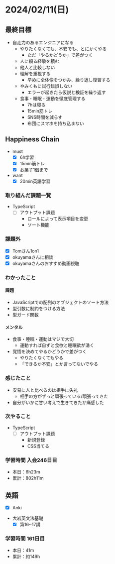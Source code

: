 # 2024/02/11(日)

## 最終目標

- 自走力のあるエンジニアになる
  - やりたくなくても、不安でも、とにかくやる
    - ただ「やるかどうか」で差がつく
  - 人に頼る経験を積む
  - 他人と比較しない
  - 理解を重視する
    - 早めに全体像をつかみ、繰り返し復習する
  - やみくもに試行錯誤しない
    - エラーが起きたら仮説と検証を繰り返す
  - 食事・睡眠・運動を徹底管理する
    - 7hは寝る
    - 15min筋トレ
    - SNS時間を減らす
    - 布団にスマホを持ち込まない

## Happiness Chain

- must
  - [x] 6h学習
  - [x] 15min筋トレ
  - [x] お菓子1個まで
- want
  - [x] 20min英語学習

### 取り組んだ課題一覧

- TypeScript
  - [ ] アウトプット課題
    - ロールによって表示項目を変更
    - ソート機能

### 課題外

- [x] Tomさん1on1
- [x] okuyamaさんに相談
- [x] okuyamaさんのおすすめ動画視聴

### わかったこと

#### 課題

- JavaScriptでの配列のオブジェクトのソート方法
- 型引数に制約をつける方法
- 型ガード関数

#### メンタル

- 食事・睡眠・運動はマジで大切
  - 運動すれば自ずと食欲と睡眠欲が湧く
- 覚悟を決めてやるかどうかで差がつく
  - やりたくなくてもやる
  - 「できるか不安」とか言ってないでやる

### 感じたこと

- 安易に人と比べるのは相手に失礼
  - 相手の方がずっと頑張っている/頑張ってきた
- 自分がいかに甘い考えで生きてきたか痛感した

### 次やること

- TypeScript
  - [ ] アウトプット課題
    - 新規登録
    - CSS当てる

### 学習時間 入会246日目

- 本日：6h23m
- 累計：802h11m

## 英語

- [x] Anki
- 大岩英文法基礎
  - [x] 第16~17講

### 学習時間 161日目

- 本日：41m
- 累計：約149h
